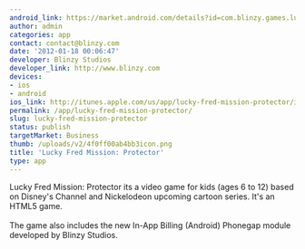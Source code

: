 ```yaml
---
android_link: https://market.android.com/details?id=com.blinzy.games.luckyfred
author: admin
categories: app
contact: contact@blinzy.com
date: '2012-01-18 00:06:47'
developer: Blinzy Studios
developer_link: http://www.blinzy.com
devices: 
- ios
- android
ios_link: http://itunes.apple.com/us/app/lucky-fred-mission-protector/id472983577
permalink: /app/lucky-fred-mission-protector/
slug: lucky-fred-mission-protector
status: publish
targetMarket: Business
thumb: /uploads/v2/4f0ff00ab4bb3icon.png
title: 'Lucky Fred Mission: Protector'
type: app
---
```


Lucky Fred Mission: Protector its a video game for kids (ages 6 to 12) based on Disney's Channel and Nickelodeon upcoming cartoon series. It's an HTML5 game.<br />
<br />
The game also includes the new In-App Billing (Android) Phonegap module developed by Blinzy Studios. 